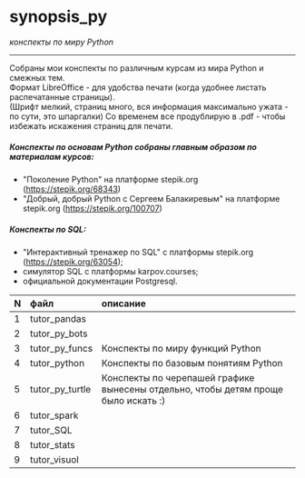 # synopsis_py
*конспекты по миру Python*
***
Собраны мои конспекты по различным курсам из мира Python и смежных тем.\
Формат LibreOffice - для удобства печати (когда удобнее листать распечатанные страницы).\
(Шрифт мелкий, страниц много, вся информация максимально ужата - по сути, это шпаргалки)
Со временем все продублирую в .pdf - чтобы избежать искажения страниц для печати.

##### Конспекты по основам Python собраны главным образом по материалам курсов:
- "Поколение Python" на платформе stepik.org (<https://stepik.org/68343>)
- "Добрый, добрый Python с Сергеем Балакиревым" на платформе stepik.org (<https://stepik.org/100707>)

##### Конспекты по SQL:
- "Интерактивный тренажер по SQL" с платформы stepik.org (<https://stepik.org/63054>);
- симулятор SQL c платформы karpov.courses;
- официальной документации Postgresql.


| N   | файл    | описание   |
|:--- |:---     |:---        |
|1 | tutor_pandas |  |
|2 | tutor_py_bots |  |
|3 | tutor_py_funcs | Конспекты по миру функций Python |
|4 | tutor_python | Конспекты по базовым понятиям Python |
|5 | tutor_py_turtle | Конспекты по черепашей графике вынесены отдельно, чтобы детям проще было искать :) |
|6 | tutor_spark |  |
|7 | tutor_SQL |  |
|8 | tutor_stats |  |
|9 | tutor_visuol |  |

